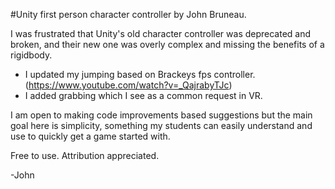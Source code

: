 #Unity first person character controller
by John Bruneau.

I was frustrated that Unity's old character controller was deprecated and broken, and their new one was overly complex and missing the benefits of a rigidbody.
- I updated my jumping based on Brackeys fps controller. (https://www.youtube.com/watch?v=_QajrabyTJc)
- I added grabbing which I see as a common request in VR.

I am open to making code improvements based suggestions but the main goal here is simplicity, something my students can easily understand and use to quickly get a game started with.

Free to use. Attribution appreciated.

-John
